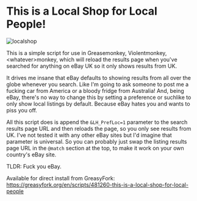 # This is a Local Shop for Local People!

![localshop](https://github.com/madranet/localshop/assets/669658/b9a25fb8-d8f7-4a4f-bb06-d1417395bea2)


This is a simple script for use in Greasemonkey, Violentmonkey, &lt;whatever&gt;monkey, which will reload the results page when you've searched for anything on eBay UK so it only shows results from UK. 

It drives me insane that eBay defaults to showing results from all over the globe whenever you search. Like I'm going to ask someone to post me a fucking car from America or a bloody fridge from Australia! And, being eBay, there's no way to change this by setting a preference or suchlike to only show local listings by default. Because eBay hates you and wants to piss you off.

All this script does is append the `&LH_PrefLoc=1` parameter to the search results page URL and then reloads the page, so you only see results from UK. I've not tested it with any other eBay sites but I'd imagine that parameter is universal. So you can probably just swap the listing results page URL in the `@match` section at the top, to make it work on your own country's eBay site.

TLDR: Fuck you eBay.

Available for direct install from GreasyFork: https://greasyfork.org/en/scripts/481260-this-is-a-local-shop-for-local-people
